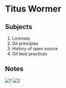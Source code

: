 # Titus Wormer

## Subjects
1. Licenses
2. Git principles
3. History of open source
4. Git best practices

## Notes
![1](https://github.com/Frankwarnaar/minor-weekly-nerd/blob/master/notes/4_titus/20170603_101925.jpg?raw=true)
![2](https://github.com/Frankwarnaar/minor-weekly-nerd/blob/master/notes/4_titus/20170603_101933.jpg?raw=true)
